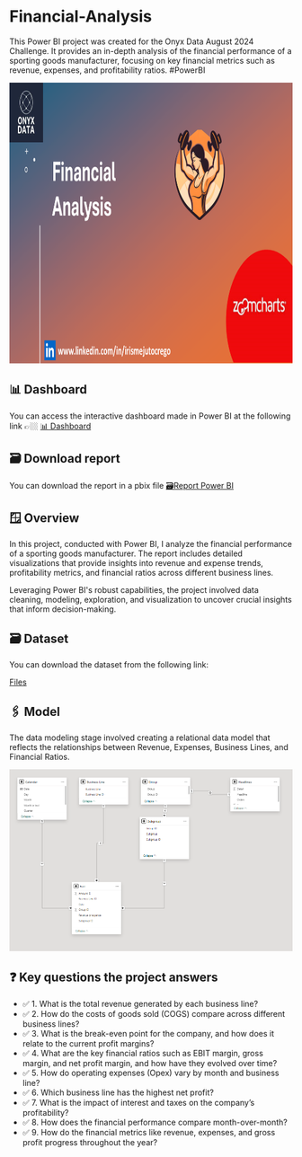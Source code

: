 # Financial-Analysis
This Power BI project was created for the Onyx Data August 2024 Challenge. It provides an in-depth analysis of the financial performance of a sporting goods manufacturer, focusing on key financial metrics such as revenue, expenses, and profitability ratios. #PowerBI

<div align="center">
<img src="https://github.com/IrisMejuto/Financial-Analysis-/blob/main/Images/Financial%20Analysis.png" alt="Logo" width="800" height="500">
</div>

## 📊 Dashboard
You can access the interactive dashboard made in Power BI at the following link 👉🏼 [📊 Dashboard](https://app.powerbi.com/view?r=eyJrIjoiNjYyYjc0ZmEtODYzMi00NmFiLTliYWEtMzQ1MTczZjdlZTQyIiwidCI6IjQ2NTRiNmYxLTBlNDctNDU3OS1hOGExLTAyZmU5ZDk0M2M3YiIsImMiOjl9)

## 🗃️ Download report
You can download the report in a pbix file [🗃️Report Power BI](https://github.com/IrisMejuto/Financial-Analysis-/blob/main/PowerBI%20File/Financial%20Analysis.pbix)

## 🪟 Overview
In this project, conducted with Power BI, I analyze the financial performance of a sporting goods manufacturer. The report includes detailed visualizations that provide insights into revenue and expense trends, profitability metrics, and financial ratios across different business lines.

Leveraging Power BI's robust capabilities, the project involved data cleaning, modeling, exploration, and visualization to uncover crucial insights that inform decision-making.

## 🗃️ Dataset
You can download the dataset from the following link:

[Files](https://github.com/IrisMejuto/Financial-Analysis-/blob/main/Dataset/DataDNA%20Dataset%20Challenge%20-%20Business%20Financial%20Dataset%20-%20August%202024.xlsx)

## 🖇️ Model
The data modeling stage involved creating a relational data model that reflects the relationships between Revenue, Expenses, Business Lines, and Financial Ratios.

![image](https://github.com/IrisMejuto/Financial-Analysis-/blob/main/Images/Model.png)

## ❓ Key questions the project answers
* ✅ 1. What is the total revenue generated by each business line?
* ✅ 2. How do the costs of goods sold (COGS) compare across different business lines?
* ✅ 3. What is the break-even point for the company, and how does it relate to the current profit margins?
* ✅ 4. What are the key financial ratios such as EBIT margin, gross margin, and net profit margin, and how have they evolved over time?
* ✅ 5. How do operating expenses (Opex) vary by month and business line?
* ✅ 6. Which business line has the highest net profit?
* ✅ 7. What is the impact of interest and taxes on the company’s profitability?
* ✅ 8. How does the financial performance compare month-over-month?
* ✅ 9. How do the financial metrics like revenue, expenses, and gross profit progress throughout the year?
